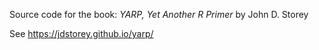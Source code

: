 Source code for the book: *YARP, Yet Another R Primer* by John D. Storey

See https://jdstorey.github.io/yarp/

